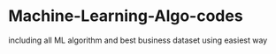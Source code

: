 # Machine-Learning-Algo-codes
including all ML algorithm and best business dataset using easiest way 
